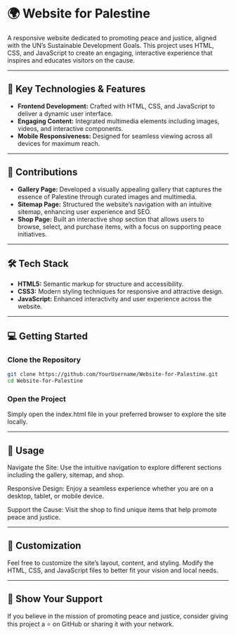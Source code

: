 # 🌍 Website for Palestine

A responsive website dedicated to promoting peace and justice, aligned with the UN’s Sustainable Development Goals. This project uses HTML, CSS, and JavaScript to create an engaging, interactive experience that inspires and educates visitors on the cause.

---

## 🚀 Key Technologies & Features

- **Frontend Development:** Crafted with HTML, CSS, and JavaScript to deliver a dynamic user interface.
- **Engaging Content:** Integrated multimedia elements including images, videos, and interactive components.
- **Mobile Responsiveness:** Designed for seamless viewing across all devices for maximum reach.

---

## 🔧 Contributions

- **Gallery Page:** Developed a visually appealing gallery that captures the essence of Palestine through curated images and multimedia.
- **Sitemap Page:** Structured the website’s navigation with an intuitive sitemap, enhancing user experience and SEO.
- **Shop Page:** Built an interactive shop section that allows users to browse, select, and purchase items, with a focus on supporting peace initiatives.

---

## 🛠️ Tech Stack

- **HTML5:** Semantic markup for structure and accessibility.
- **CSS3:** Modern styling techniques for responsive and attractive design.
- **JavaScript:** Enhanced interactivity and user experience across the website.

---

## 💻 Getting Started

### Clone the Repository

```bash
git clone https://github.com/YourUsername/Website-for-Palestine.git
cd Website-for-Palestine
```

### Open the Project

Simply open the index.html file in your preferred browser to explore the site locally.

---

## 📖 Usage
Navigate the Site: Use the intuitive navigation to explore different sections including the gallery, sitemap, and shop.

Responsive Design: Enjoy a seamless experience whether you are on a desktop, tablet, or mobile device.

Support the Cause: Visit the shop to find unique items that help promote peace and justice.

---

## 🎨 Customization
Feel free to customize the site’s layout, content, and styling. Modify the HTML, CSS, and JavaScript files to better fit your vision and local needs.

---

## 🌟 Show Your Support
If you believe in the mission of promoting peace and justice, consider giving this project a ⭐ on GitHub or sharing it with your network.

